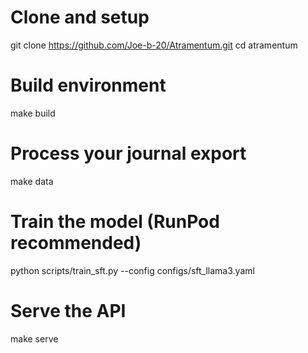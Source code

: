 # Clone and setup
git clone https://github.com/Joe-b-20/Atramentum.git
cd atramentum

# Build environment
make build

# Process your journal export
make data

# Train the model (RunPod recommended)
python scripts/train_sft.py --config configs/sft_llama3.yaml

# Serve the API
make serve